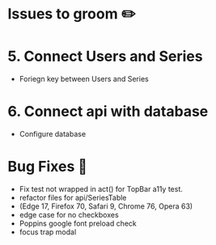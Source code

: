 # Issues to groom :pencil2:
<!-- 3. Connect frontend and backend 
-Provide Get call (read)
-Provide Post call (create)
-Provide Put call (Edit)
-Provide Delete call (delete) -->
# 5. Connect Users and Series
* Foriegn key between Users and Series
# 6. Connect api with database
 * Configure database

# Bug Fixes :bug:
* Fix test not wrapped in act() for TopBar a11y test.
* refactor files for api/SeriesTable
* (Edge 17, Firefox 70, Safari 9, Chrome 76, Opera 63)
* edge case for no checkboxes
* Poppins google font preload check
* focus trap modal

